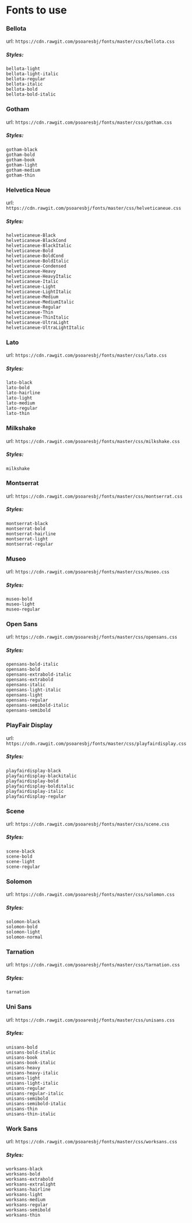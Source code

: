 # Fonts to use


### Bellota
url: `https://cdn.rawgit.com/psoaresbj/fonts/master/css/bellota.css`
##### Styles:
```
bellota-light
bellota-light-italic
bellota-regular
bellota-italic
bellota-bold
bellota-bold-italic
```
### Gotham
url: `https://cdn.rawgit.com/psoaresbj/fonts/master/css/gotham.css`
##### Styles:
```
gotham-black
gotham-bold
gotham-book
gotham-light
gotham-medium
gotham-thin
```
### Helvetica Neue
url: `https://cdn.rawgit.com/psoaresbj/fonts/master/css/helveticaneue.css`
##### Styles:
```
helveticaneue-Black
helveticaneue-BlackCond
helveticaneue-BlackItalic
helveticaneue-Bold
helveticaneue-BoldCond
helveticaneue-BoldItalic
helveticaneue-Condensed
helveticaneue-Heavy
helveticaneue-HeavyItalic
helveticaneue-Italic
helveticaneue-Light
helveticaneue-LightItalic
helveticaneue-Medium
helveticaneue-MediumItalic
helveticaneue-Regular
helveticaneue-Thin
helveticaneue-ThinItalic
helveticaneue-UltraLight
helveticaneue-UltraLightItalic
```
### Lato
url: `https://cdn.rawgit.com/psoaresbj/fonts/master/css/lato.css`
##### Styles:
```
lato-black
lato-bold
lato-hairline
lato-light
lato-medium
lato-regular
lato-thin
```
### Milkshake
url: `https://cdn.rawgit.com/psoaresbj/fonts/master/css/milkshake.css`
##### Styles:
```
milkshake
```
### Montserrat
url: `https://cdn.rawgit.com/psoaresbj/fonts/master/css/montserrat.css`
##### Styles:
```
montserrat-black
montserrat-bold
montserrat-hairline
montserrat-light
montserrat-regular
```
### Museo
url: `https://cdn.rawgit.com/psoaresbj/fonts/master/css/museo.css`
##### Styles:
```
museo-bold
museo-light
museo-regular
```
### Open Sans
url: `https://cdn.rawgit.com/psoaresbj/fonts/master/css/opensans.css`
##### Styles:
```
opensans-bold-italic
opensans-bold
opensans-extrabold-italic
opensans-extrabold
opensans-italic
opensans-light-italic
opensans-light
opensans-regular
opensans-semibold-italic
opensans-semibold
```
### PlayFair Display
url: `https://cdn.rawgit.com/psoaresbj/fonts/master/css/playfairdisplay.css`
##### Styles:
```
playfairdisplay-black
playfairdisplay-blackitalic
playfairdisplay-bold
playfairdisplay-bolditalic
playfairdisplay-italic
playfairdisplay-regular
```
### Scene
url: `https://cdn.rawgit.com/psoaresbj/fonts/master/css/scene.css`
##### Styles:
```
scene-black
scene-bold
scene-light
scene-regular
```
### Solomon
url: `https://cdn.rawgit.com/psoaresbj/fonts/master/css/solomon.css`
##### Styles:
```
solomon-black
solomon-bold
solomon-light
solomon-normal
```
### Tarnation
url: `https://cdn.rawgit.com/psoaresbj/fonts/master/css/tarnation.css`
##### Styles:
```
tarnation
```
### Uni Sans
url: `https://cdn.rawgit.com/psoaresbj/fonts/master/css/unisans.css`
##### Styles:
```
unisans-bold
unisans-bold-italic
unisans-book
unisans-book-italic
unisans-heavy
unisans-heavy-italic
unisans-light
unisans-light-italic
unisans-regular
unisans-regular-italic
unisans-semibold
unisans-semibold-italic
unisans-thin
unisans-thin-italic
```
### Work Sans
url: `https://cdn.rawgit.com/psoaresbj/fonts/master/css/worksans.css`
##### Styles:
```
worksans-black
worksans-bold
worksans-extrabold
worksans-extralight
worksans-hairline
worksans-light
worksans-medium
worksans-regular
worksans-semibold
worksans-thin
```

